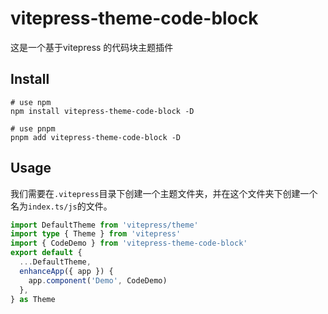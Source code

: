 # vitepress-theme-code-block

这是一个基于vitepress 的代码块主题插件

## Install

```shell
# use npm
npm install vitepress-theme-code-block -D

# use pnpm
pnpm add vitepress-theme-code-block -D

```

## Usage

我们需要在`.vitepress`目录下创建一个主题文件夹，并在这个文件夹下创建一个名为`index.ts/js`的文件。

```ts
import DefaultTheme from 'vitepress/theme'
import type { Theme } from 'vitepress'
import { CodeDemo } from 'vitepress-theme-code-block'
export default {
  ...DefaultTheme,
  enhanceApp({ app }) {
    app.component('Demo', CodeDemo)
  },
} as Theme

```
